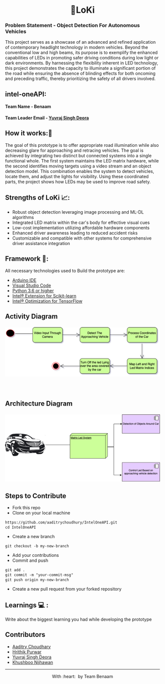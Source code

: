 <h1 align="center"> 🚗LoKi </h1>
<h3>Problem Statement - Object Detection For Autonomous Vehicles</h3>

This project serves as a showcase of an advanced and refined application of contemporary headlight technology in modern vehicles. Beyond the conventional low and high beams, its purpose is to exemplify the enhanced capabilities of LEDs in promoting safer driving conditions during low light or dark environments. By harnessing the flexibility inherent in LED technology, this project demonstrates the capacity to illuminate a significant portion of the road while ensuring the absence of blinding effects for both oncoming and preceding traffic, thereby prioritizing the safety of all drivers involved.

## intel-oneAPI:
#### Team Name - Benaam
#### Team Leader Email - [Yuvraj Singh Deora](06yuvraj2001singh@gmail.com) 

## How it works:📃
The goal of this prototype is to offer appropriate road illumination while also decreasing glare for approaching and retracing vehicles. The goal is achieved by integrating two distinct but connected systems into a single functional whole. The first system maintains the LED matrix hardware, while the second identifies moving targets using a video stream and an object detection model. This combination enables the system to detect vehicles, locate them, and adjust the lights for visibility. Using these coordinated parts, the project shows how LEDs may be used to improve road safety.

 ## Strengths of LoKi 📈:
- Robust object detection leveraging image processing and ML-DL algorithms
- Integrated LED matrix within the car's body for effective visual cues
- Low-cost implementation utilizing affordable hardware components
- Enhanced driver awareness leading to reduced accident risks
- Customizable and compatible with other systems for comprehensive driver assistance integration  
  
## Framework 🔦: 
All necessary technologies used to Build the prototype are:
* [Arduino IDE](https://www.arduino.cc/en/main/software)
* [Visual Studio Code](https://visualstudio.microsoft.com/free-developer-offers/) 
* [Python 3.6 or higher](https://www.python.org/downloads/) 
* [Intel® Extension for Scikit-learn](https://www.intel.com/content/www/us/en/developer/tools/oneapi/scikit-learn.html#gs.r0w31w)
* [Intel® Optimization for TensorFlow](https://www.intel.com/content/www/us/en/developer/tools/oneapi/optimization-for-tensorflow.html#gs.qcv1ln) 

## Activity Diagram
<h3 align="center"><a href=" "><img src="Images/Activity dig.png"></a><h3>
<br>

## Architecture Diagram
<h3 align="center"><a href=" "><img src="Images/Architecture dig.png "></a><h3>
	
## Steps to Contribute 
- Fork this repo 
- Clone on your local machine 
```terminal
https://github.com/aaditrychoudhury/IntelOneAPI.git
cd IntelOneAPI
```
- Create a new branch 
```terminal
git checkout -b my-new-branch
```
- Add your contributions 
- Commit and push

```terminal
git add .
git commit -m "your-commit-msg"
git push origin my-new-branch
```
- Create a new pull request from your forked repository
   
  
## Learnings 💻 :
   Write about the biggest learning you had while developing the prototype


## Contributors
  - [Aaditry Choudhary](https://github.com/aaditrychoudhury)
  - [Hrithik Purwar](https://github.com/hrithikpurwar)
  - [Yuvraj Singh Deora](https://github.com/YUVRAJ06singh08deora)
  - [Khushboo Nijhawan](https://github.com/KhushbooNijhawan)
- ---
  <p align="center">
	With :heart: &nbsp;by <a >Team Benaam</a>
</p>
